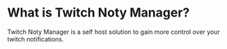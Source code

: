 # What is Twitch Noty Manager?

Twitch Noty Manager is a self host solution to gain more control over your twitch notifications.
